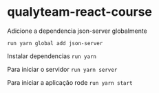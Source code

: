 # qualyteam-react-course

Adicione a dependencia json-server globalmente

```run yarn global add json-server```

Instalar dependencias
    ```run yarn ```

Para iniciar o servidor
    ```run yarn server```

 Para iniciar a aplicação rode
     ```run yarn start```
